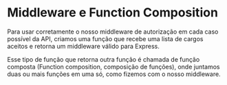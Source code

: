 
# Middleware e Function Composition

Para usar corretamente o nosso middleware de autorização em cada caso possível da API, criamos uma função que recebe uma lista de cargos aceitos e retorna um middleware válido para Express.

Esse tipo de função que retorna outra função é chamada de função composta (Function composition, composição de funções), onde juntamos duas ou mais funções em uma só, como fizemos com o nosso middleware.